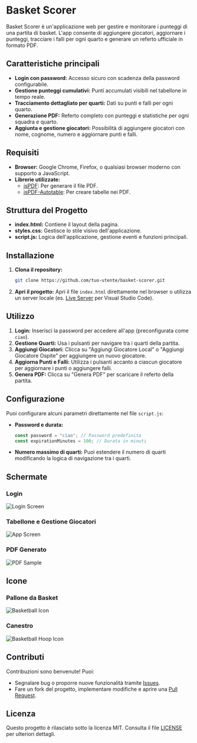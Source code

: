 # Basket Scorer

Basket Scorer è un'applicazione web per gestire e monitorare i punteggi di una partita di basket.
L'app consente di aggiungere giocatori, aggiornare i punteggi, tracciare i falli per ogni quarto e generare un referto ufficiale in formato PDF.

## Caratteristiche principali

- **Login con password:** Accesso sicuro con scadenza della password configurabile.
- **Gestione punteggi cumulativi:** Punti accumulati visibili nel tabellone in tempo reale.
- **Tracciamento dettagliato per quarti:** Dati su punti e falli per ogni quarto.
- **Generazione PDF:** Referto completo con punteggi e statistiche per ogni squadra e quarto.
- **Aggiunta e gestione giocatori:** Possibilità di aggiungere giocatori con nome, cognome, numero e aggiornare punti e falli.

## Requisiti

- **Browser:** Google Chrome, Firefox, o qualsiasi browser moderno con supporto a JavaScript.
- **Librerie utilizzate:**
  - [jsPDF](https://github.com/parallax/jsPDF): Per generare il file PDF.
  - [jsPDF-Autotable](https://github.com/simonbengtsson/jsPDF-AutoTable): Per creare tabelle nei PDF.

## Struttura del Progetto

- **index.html:** Contiene il layout della pagina.
- **styles.css:** Gestisce lo stile visivo dell'applicazione.
- **script.js:** Logica dell'applicazione, gestione eventi e funzioni principali.

## Installazione

1. **Clona il repository:**
   ```bash
   git clone https://github.com/tuo-utente/basket-scorer.git
   ```

2. **Apri il progetto:**
   Apri il file `index.html` direttamente nel browser o utilizza un server locale (es. [Live Server](https://marketplace.visualstudio.com/items?itemName=ritwickdey.LiveServer) per Visual Studio Code).

## Utilizzo

1. **Login:** Inserisci la password per accedere all'app (preconfigurata come `ciao`).
2. **Gestione Quarti:** Usa i pulsanti per navigare tra i quarti della partita.
3. **Aggiungi Giocatori:** Clicca su "Aggiungi Giocatore Local" o "Aggiungi Giocatore Ospite" per aggiungere un nuovo giocatore.
4. **Aggiorna Punti e Falli:** Utilizza i pulsanti accanto a ciascun giocatore per aggiornare i punti o aggiungere falli.
5. **Genera PDF:** Clicca su "Genera PDF" per scaricare il referto della partita.

## Configurazione

Puoi configurare alcuni parametri direttamente nel file `script.js`:

- **Password e durata:**
  ```javascript
  const password = "ciao"; // Password predefinita
  const expirationMinutes = 100; // Durata in minuti
  ```

- **Numero massimo di quarti:**
  Puoi estendere il numero di quarti modificando la logica di navigazione tra i quarti.

## Schermate

### Login
![Login Screen](screenshot-login.png)

### Tabellone e Gestione Giocatori
![App Screen](screenshot-app.png)

### PDF Generato
![PDF Sample](screenshot-pdf.png)

## Icone

### Pallone da Basket
![Basketball Icon](https://www.flaticon.com/svg/static/icons/svg/727/727614.svg)

### Canestro
![Basketball Hoop Icon](https://www.flaticon.com/svg/static/icons/svg/727/727617.svg)

## Contributi

Contribuzioni sono benvenute! Puoi:
- Segnalare bug o proporre nuove funzionalità tramite [Issues](https://github.com/tuo-utente/basket-scorer/issues).
- Fare un fork del progetto, implementare modifiche e aprire una [Pull Request](https://github.com/tuo-utente/basket-scorer/pulls).

## Licenza

Questo progetto è rilasciato sotto la licenza MIT. Consulta il file [LICENSE](LICENSE) per ulteriori dettagli.

